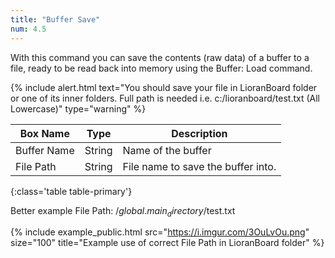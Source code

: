 ```yaml
---
title: "Buffer Save"
num: 4.5
---
```


With this command you can save the contents (raw data) of a buffer to a file, ready to be read back into memory using the Buffer: Load command.

{% include alert.html text="You should save your file in LioranBoard folder or one of its inner folders. Full path is needed i.e. c:/lioranboard/test.txt (All Lowercase)" type="warning" %} 

| Box Name | Type | Description | 
|-------|--------|--------
|Buffer Name	|String	| Name of the buffer
|File Path| String| File name to save the buffer into. |
{:class='table table-primary'}

Better example File Path: /$global.main_directory$/test.txt

{% include example_public.html src="https://i.imgur.com/3OuLvOu.png" size="100" title="Example use of correct File Path in LioranBoard folder" %}  
